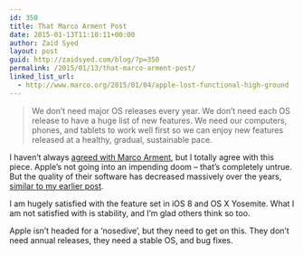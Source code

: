 ```yaml
---
id: 350
title: That Marco Arment Post
date: 2015-01-13T11:10:11+00:00
author: Zaid Syed
layout: post
guid: http://zaidsyed.com/blog/?p=350
permalink: /2015/01/13/that-marco-arment-post/
linked_list_url:
  - http://www.marco.org/2015/01/04/apple-lost-functional-high-ground
---
```

> We don’t need major OS releases every year. We don’t need each OS release to have a huge list of new features. We need our computers, phones, and tablets to work well first so we can enjoy new features released at a healthy, gradual, sustainable pace. 

I haven&#8217;t always [agreed with Marco Arment](http://zaidsyed.com/blog/2014/12/02/apple-can-do-what-they-want-its-their-platform/ "Apple Can Do What They Want, It’s Their Platform"), but I totally agree with this piece. Apple&#8217;s not going into an impending doom &#8211; that&#8217;s completely untrue. But the quality of their software has decreased massively over the years, [similar to my earlier post](http://zaidsyed.com/blog/2014/12/23/reliability/ "Reliability").

I am hugely satisfied with the feature set in iOS 8 and OS X Yosemite. What I am not satisfied with is stability, and I&#8217;m glad others think so too.

Apple isn&#8217;t headed for a &#8216;nosedive&#8217;, but they need to get on this. They don&#8217;t need annual releases, they need a stable OS, and bug fixes.